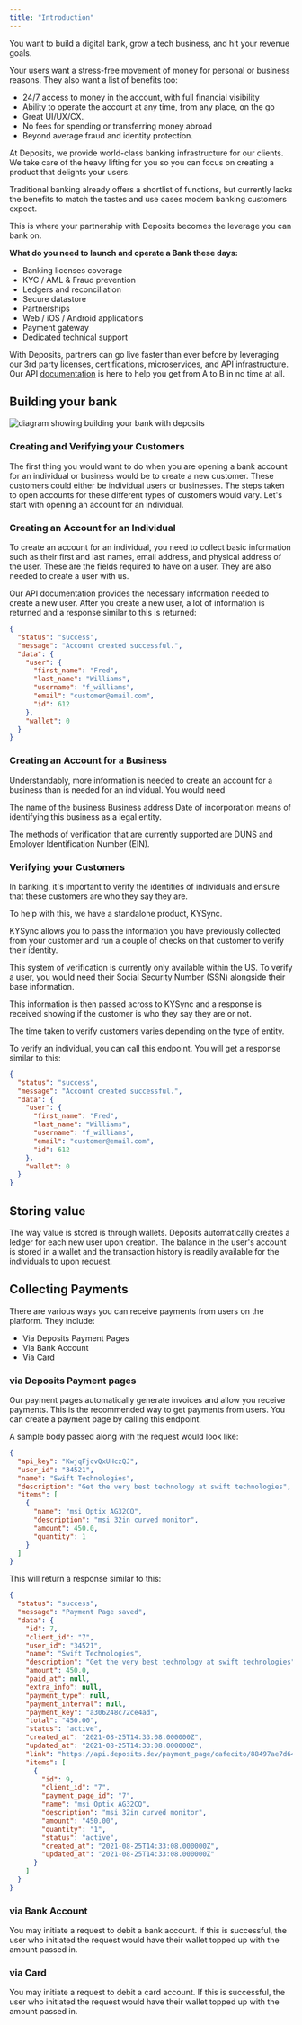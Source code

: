 ```yaml
---
title: "Introduction"
---
```


You want to build a digital bank, grow a tech business, and hit your revenue
goals.

Your users want a stress-free movement of money for personal or business
reasons. They also want a list of benefits too:

- 24/7 access to money in the account, with full financial visibility
- Ability to operate the account at any time, from any place, on the go
- Great UI/UX/CX.
- No fees for spending or transferring money abroad
- Beyond average fraud and identity protection.

At Deposits, we provide world-class banking infrastructure for our clients. We
take care of the heavy lifting for you so you can focus on creating a product
that delights your users.

Traditional banking already offers a shortlist of functions, but currently
lacks the benefits to match the tastes and use cases modern banking customers
expect.

This is where your partnership with Deposits becomes the leverage you can bank
on.

**What do you need to launch and operate a Bank these days:**

- Banking licenses coverage
- KYC / AML &amp; Fraud prevention
- Ledgers and reconciliation
- Secure datastore
- Partnerships
- Web / iOS / Android applications
- Payment gateway
- Dedicated technical support

With Deposits, partners can go live faster than ever before by leveraging our
3rd party licenses, certifications, microservices, and API infrastructure. Our
API
[documentation](https://docs.deposits.dev/)
is here to help you get from A to B in no time at all.

## Building your bank

<img
    src="https://1603381330-files.gitbook.io/~/files/v0/b/gitbook-x-prod.appspot.com/o/spaces%2F-Mctw3M_RZOCGzqZkID_-4045043681%2Fuploads%2FRQE6gapxweDWU1aUTQQC%2FImage%20from%20iOS%20(2).jpg?alt=media&token=500b6f68-3599-400d-884f-715894047385"
    alt="diagram showing building your bank with deposits"
  />

### Creating and Verifying your Customers

The first thing you would want to do when you are opening a bank account for
an individual or business would be to create a new customer. These customers
could either be individual users or businesses. The steps taken to open
accounts for these different types of customers would vary. Let&apos;s start
with opening an account for an individual.

### Creating an Account for an Individual

To create an account for an individual, you need to collect basic information
such as their first and last names, email address, and physical address of the
user. These are the fields required to have on a user. They are also needed to
create a user with us.

Our API documentation provides the necessary information needed to create a
new user. After you create a new user, a lot of information is returned and a
response similar to this is returned:

```json
{
  "status": "success",
  "message": "Account created successful.",
  "data": {
    "user": {
      "first_name": "Fred",
      "last_name": "Williams",
      "username": "f_williams",
      "email": "customer@email.com",
      "id": 612
    },
    "wallet": 0
  }
}
```

### Creating an Account for a Business

Understandably, more information is needed to create an account for a business
than is needed for an individual. You would need

The name of the business
Business address
Date of incorporation
means of identifying this business as a legal entity.

The methods of verification that are currently supported are DUNS and Employer
Identification Number (EIN).

### Verifying your Customers

In banking, it&apos;s important to verify the identities of individuals and
ensure that these customers are who they say they are.

To help with this, we have a standalone product, KYSync.

KYSync allows you to pass the information you have previously collected from
your customer and run a couple of checks on that customer to verify their
identity.

This system of verification is currently only available within the US. To
verify a user, you would need their Social Security Number (SSN) alongside
their base information.

This information is then passed across to KYSync and a response is received
showing if the customer is who they say they are or not.

The time taken to verify customers varies depending on the type of entity.

To verify an individual, you can call this endpoint. You will get a response
similar to this:

```json
{
  "status": "success",
  "message": "Account created successful.",
  "data": {
    "user": {
      "first_name": "Fred",
      "last_name": "Williams",
      "username": "f_williams",
      "email": "customer@email.com",
      "id": 612
    },
    "wallet": 0
  }
}
```

## Storing value

The way value is stored is through wallets. Deposits automatically creates a
ledger for each new user upon creation. The balance in the user&apos;s account
is stored in a wallet and the transaction history is readily available for the
individuals to upon request.

## Collecting Payments

There are various ways you can receive payments from users on the platform.
They include:

- Via Deposits Payment Pages
- Via Bank Account
- Via Card

### via Deposits Payment pages

Our payment pages automatically generate invoices and allow you receive
payments. This is the recommended way to get payments from users. You can
create a payment page by calling this endpoint.

A sample body passed along with the request would look like:

```json
{
  "api_key": "KwjqFjcvQxUHczQJ",
  "user_id": "34521",
  "name": "Swift Technologies",
  "description": "Get the very best technology at swift technologies",
  "items": [
    {
      "name": "msi Optix AG32CQ",
      "description": "msi 32in curved monitor",
      "amount": 450.0,
      "quantity": 1
    }
  ]
}
```

This will return a response similar to this:

```json
{
  "status": "success",
  "message": "Payment Page saved",
  "data": {
    "id": 7,
    "client_id": "7",
    "user_id": "34521",
    "name": "Swift Technologies",
    "description": "Get the very best technology at swift technologies",
    "amount": 450.0,
    "paid_at": null,
    "extra_info": null,
    "payment_type": null,
    "payment_interval": null,
    "payment_key": "a306248c72ce4ad",
    "total": "450.00",
    "status": "active",
    "created_at": "2021-08-25T14:33:08.000000Z",
    "updated_at": "2021-08-25T14:33:08.000000Z",
    "link": "https://api.deposits.dev/payment_page/cafecito/88497ae7d640e5a",
    "items": [
      {
        "id": 9,
        "client_id": "7",
        "payment_page_id": "7",
        "name": "msi Optix AG32CQ",
        "description": "msi 32in curved monitor",
        "amount": "450.00",
        "quantity": "1",
        "status": "active",
        "created_at": "2021-08-25T14:33:08.000000Z",
        "updated_at": "2021-08-25T14:33:08.000000Z"
      }
    ]
  }
}
```

### via Bank Account

You may initiate a request to debit a bank account. If this is successful, the
user who initiated the request would have their wallet topped up with the
amount passed in.

### via Card

You may initiate a request to debit a card account. If this is successful, the
user who initiated the request would have their wallet topped up with the
amount passed in.
